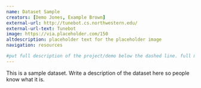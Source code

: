 ```yaml
---
name: Dataset Sample
creators: [Demo Jones, Example Brown]
external-url: http://tunebot.cs.northwestern.edu/
external-url-text: Tunebot
image: https://via.placeholder.com/150
altdescription: placeholder text for the placeholder image
navigation: resources

#put full description of the project/demo below the dashed line. full markdown is supported.
---
```


This is a sample dataset. Write a description of the dataset here so people know what it is.